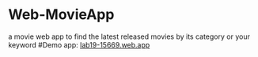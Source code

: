 # Web-MovieApp
a movie web app to find the latest released movies by its category or your keyword
#Demo app:
[lab19-15669.web.app](https://lab19-15669.web.app/)
